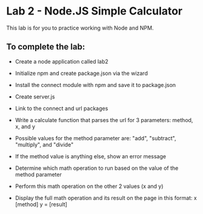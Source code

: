 # Lab 2 - Node.JS Simple Calculator

This lab is for you to practice working with Node and NPM.  

## To complete the lab:

- Create a node application called lab2
- Initialize npm and create package.json via the wizard
- Install the connect module with npm and save it to package.json
- Create server.js

- Link to the connect and url packages

- Write a calculate function that parses the url for 3 parameters: method, x, and y
- Possible values for the method parameter are: "add", "subtract", "multiply", and "divide"
- If the method value is anything else, show an error message
- Determine which math operation to run based on the value of the method parameter
- Perform this math operation on the other 2 values (x and y)
- Display the full math operation and its result on the page in this format: x [method] y = [result]

